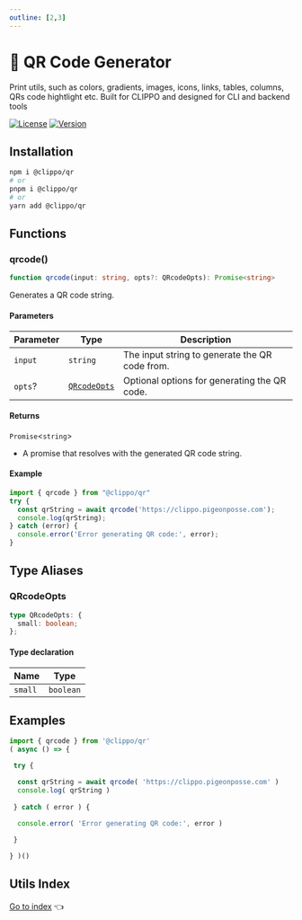 ```yaml
---
outline: [2,3]
---
```


# 🔢 QR Code Generator

Print utils, such as colors, gradients, images, icons, links, tables, columns, QRs code hightlight etc. Built for CLIPPO and designed for CLI and backend tools

[![License](https://img.shields.io/github/license/pigeonposse/@clippo/qr?color=green&style=for-the-badge&logoColor=white)](/LICENSE)
[![Version](https://img.shields.io/npm/v/@clippo/qr?color=blue&style=for-the-badge&logoColor=white)](https://www.npmjs.com/package/@clippo/qr)

## Installation

```bash
npm i @clippo/qr
# or
pnpm i @clippo/qr
# or
yarn add @clippo/qr
```

## Functions

### qrcode()

```ts
function qrcode(input: string, opts?: QRcodeOpts): Promise<string>
```

Generates a QR code string.

#### Parameters

| Parameter | Type | Description |
| ------ | ------ | ------ |
| `input` | `string` | The input string to generate the QR code from. |
| `opts`? | [`QRcodeOpts`](index.md#qrcodeopts) | Optional options for generating the QR code. |

#### Returns

`Promise`\<`string`\>

- A promise that resolves with the generated QR code string.

#### Example

```ts
import { qrcode } from "@clippo/qr"
try {
  const qrString = await qrcode('https://clippo.pigeonposse.com');
  console.log(qrString);
} catch (error) {
  console.error('Error generating QR code:', error);
}
```

## Type Aliases

### QRcodeOpts

```ts
type QRcodeOpts: {
  small: boolean;
};
```

#### Type declaration

| Name | Type |
| ------ | ------ |
| `small` | `boolean` |

## Examples

```js
import { qrcode } from '@clippo/qr'
( async () => {

 try {

  const qrString = await qrcode( 'https://clippo.pigeonposse.com' )
  console.log( qrString )
 
 } catch ( error ) {

  console.error( 'Error generating QR code:', error )
 
 }

} )()
```

## Utils Index

[Go to index](../index.md) 👈
